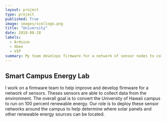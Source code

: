 ```yaml
---
layout: project
type: project
published: True
image: images/scellogo.png
title: "University"
date: 2018-08-28
labels:
  - Arduino
  - Xbee
  - VIP
summary: My team develops firmware for a network of sensor nodes to collect meteorological data.
---
```

## Smart Campus Energy Lab
I work on a firmware team to help improve and develop firmware for a network of sensors. Theses sensors are able to collect data from the environment. The overall goal is to convert the University of Hawaii campus to run on 100 percent renewable energy. Our role is to deploy these sensor networks around the campus to help determine where solar panels and other renewable energy sources can be located.